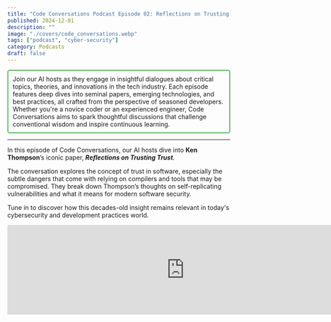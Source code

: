 ```yaml
---
title: "Code Conversations Podcast Episode 02: Reflections on Trusting Trust, The Hidden Threats in Software Security"
published: 2024-12-01
description: ""
image: "./covers/code_conversations.webp"
tags: ["podcast", "cyber-security"]
category: Podcasts
draft: false
---
```


<div style="border: 2px solid #4CAF50; padding: 10px; border-radius: 5px;">
  Join our AI hosts as they engage in insightful dialogues about critical topics, theories, and innovations in the tech industry. Each episode features deep dives into seminal papers, emerging technologies, and best practices, all crafted from the perspective of seasoned developers. Whether you're a novice coder or an experienced engineer, Code Conversations aims to spark thoughtful discussions that challenge conventional wisdom and inspire continuous learning.
</div>

-------------------

In this episode of Code Conversations, our AI hosts dive into **Ken Thompson**’s iconic paper, ***Reflections on Trusting Trust***.

The conversation explores the concept of trust in software, especially the subtle dangers that come with relying on compilers and tools that may be compromised. They break down Thompson’s thoughts on self-replicating vulnerabilities and what it means for modern software security.

Tune in to discover how this decades-old insight remains relevant in today's cybersecurity and development practices world.

<iframe src="https://creators.spotify.com/pod/show/code-conversations/embed/episodes/Code-Conversations-S01-E02-Reflections-on-Trusting-Trust--The-Hidden-Threats-in-Software-Security-e2pb5on/a-abil7gb" height="202px" width="800px" frameborder="0" scrolling="no"></iframe>
